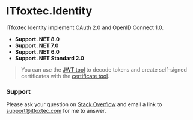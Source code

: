 # ITfoxtec.Identity
ITfoxtec Identity implement OAuth 2.0 and OpenID Connect 1.0.

* **Support .NET 8.0**
* **Support .NET 7.0**
* **Support .NET 6.0**
* **Support .NET Standard 2.0**

> You can use the [JWT tool](https://www.foxids.com/tools/Jwt) to decode tokens and create self-signed certificates with the [certificate tool](https://www.foxids.com/tools/Certificate).

### Support
Please ask your question on <a href="https://stackoverflow.com/">Stack Overflow</a> and email a link to <a href="mailto:support@itfoxtec.com?subject=ITfoxtec Identity">support@itfoxtec.com</a> for me to answer.<br />
